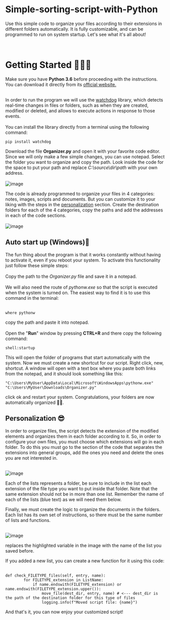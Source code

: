 # Simple-sorting-script-with-Python
Use this simple code to organize your files according to their extensions in different folders automatically. It is fully customizable, and can be programmed to run on system startup. Let's see what it's all about!

<br/>

<h1>Getting Started 👨‍🦯‍➡️</h1>
Make sure you have <b>Python 3.6</b> before proceeding with the instructions. You can download it directly from its <a href="https://www.python.org/downloads/release/python-360/">official website.<a/> <br/><br/>

In order to run the program we will use the <a href="https://python-watchdog.readthedocs.io/en/stable/">watchdog<a/> library, which detects real-time changes in files or folders, such as when they are created, modified or deleted, and allows to execute actions in response to those events. <br/><br/>
You can install the library directly from a terminal using the following command:<br/>

```
pip install watchdog
```

Download the file <b>Organizer.py</b> and open it with your favorite code editor. Since we will only make a few simple changes, you can use notepad. Select the folder you want to organize and copy the path. Look inside the code for the space to put your path and replace <i>C:\source\dir\path</i> with your own address.<br/><br/>
![image](https://github.com/user-attachments/assets/0f375630-9d70-486c-afb2-029b23f5f048)

The code is already programmed to organize your files in 4 categories: notes, images, scripts and documents. But you can customize it to your liking with the steps in the [personalization](#Personalization) section. Create the destination folders for each of the 4 categories, copy the paths and add the addresses in each of the code sections. <br/><br/>
![image](https://github.com/user-attachments/assets/08b6a930-1d6b-44d5-ab3d-8b00d90f2e1f)


<h2>Auto start up (Windows)🤖</h2>
The fun thing about the program is that it works constantly without having to activate it, even if you reboot your system. To activate this functionality just follow these simple steps:<br/><br/>
Copy the path to the <i>Organizer.py</i> file and save it in a notepad.<br/><br/>
We will also need the route of <i>pythonw.exe</i> so that the script is executed when the system is turned on. The easiest way to find it is to use this command in the terminal:<br/><br/>

```
where pythonw
```
copy the path and paste it into notepad. <br/><br/>
Open the "<b>Run</b>" window by pressing <b>CTRL+R</b> and there copy the following command:<br/>
```
shell:startup
```
This will open the folder of programs that start automatically with the system. Now we must create a new shortcut for our script. Right click, new, shortcut. A window will open with a text box where you paste both links from the notepad, and it should look something like this:

```
"C:\Users\MyUser\AppData\Local\Microsoft\WindowsApps\pythonw.exe" "C:\Users\MyUser\Downloads\Organizer.py"

```
click ok and restart your system. Congratulations, your folders are now automatically organized 🥳🎉.

<h2>Personalization 😎</h2>

In order to organize files, the script detects the extension of the modified elements and organizes them in each folder according to it. So, in order to configure your own files, you must choose which extensions will go in each folder. To do this you must go to the section of the code that separates the extensions into general groups, add the ones you need and delete the ones you are not interested in. <br/><br/> 

![image](https://github.com/user-attachments/assets/3546d922-3b7f-4c3c-9371-2f6f6469f0cd)


Each of the lists represents a folder, be sure to include in the list each extension of the file type you want to put inside that folder. Note that the same extension should not be in more than one list. Remember the name of each of the lists (blue text) as we will need them below.

Finally, we must create the logic to organize the documents in the folders. Each list has its own set of instructions, so there must be the same number of lists and functions. <br/><br/> 

![image](https://github.com/user-attachments/assets/e89c62f5-0c83-458c-8a07-c56e2db68499)


replaces the highlighted variable in the image with the name of the list you saved before.

If you added a new list, you can create a new function for it using this code: <br/><br/> 

```
def check_FILETYPE_files(self, entry, name):  
        for FILETYPE_extension in ListName:
            if name.endswith(FILETYPE_extension) or name.endswith(FILETYPE_extension.upper()):
                move_file(dest_dir, entry, name) # <--- dest_dir is the path of the destination folder for this type of files
                logging.info(f"Moved script file: {name}")
```

And that's it, you can now enjoy your customized script!
